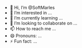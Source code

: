 - 👋 Hi, I’m @SoftMarles
- 👀 I’m interested in ...
- 🌱 I’m currently learning ...
- 💞️ I’m looking to collaborate on ...
- 📫 How to reach me ...
- 😄 Pronouns: ...
- ⚡ Fun fact: ...

<!---
SoftMarles/SoftMarles is a ✨ special ✨ repository because its `README.md` (this file) appears on your GitHub profile.
You can click the Preview link to take a look at your changes.
--->
